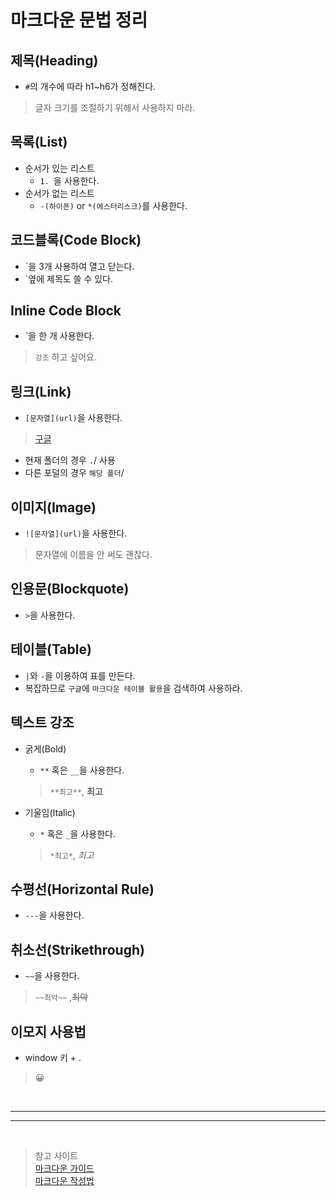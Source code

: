# 마크다운 문법 정리

## 제목(Heading)
- `#`의 개수에 따라 h1~h6가 정해진다.
>글자 크기를 조절하기 위해서 사용하지 마라.

## 목록(List)
- 순서가 있는 리스트
  - `1. `을 사용한다.
- 순서가 없는 리스트
  - `-(하이픈)` or `*(에스터리스크)`를 사용한다.

## 코드블록(Code Block)
- `을 3개 사용하여 열고 닫는다.
- `옆에 제목도 쓸 수 있다.

## Inline Code Block
- `을 한 개 사용한다.
> `강조` 하고 싶어요.

## 링크(Link)
- `[문자열](url)`을 사용한다.
> [구글](https://goole.com)
  - 현재 폴더의 경우 `.`/ 사용
  - 다른 포덜의 경우 `해당 폴더`/

## 이미지(Image)
- `![문자열](url)`을 사용한다.
> 문자열에 이름을 안 써도 괜찮다.

## 인용문(Blockquote)
- `>`을 사용한다.

## 테이블(Table)
- `|`와 `-`을 이용하여 표를 만든다.
- 복잡하므로 `구글`에 `마크다운 테이블 활용`을 검색하여 사용하라.

## 텍스트 강조
- 굵게(Bold)
  - `**` 혹은 `__`을 사용한다.
  > `**최고**`, **최고**

- 기울임(Italic)
  - `*` 혹은 `_`을 사용한다.
  > `*최고*`, *최고*

## 수평선(Horizontal Rule)
- `---`을 사용한다.

## 취소선(Strikethrough)
- `~~`을 사용한다.
> `~~최악~~` ,~~최악~~

## 이모지 사용법
- window 키 + .
> 😀

<br>

---
---

<br>

>참고 사이트 <br>
[마크다운 가이드](https://www.markdownguide.org/cheat-sheet/) <br>
[마크다운 작성법](https://velog.io/@gillog/MarkDown-%EC%9E%91%EC%84%B1%EB%B2%95)